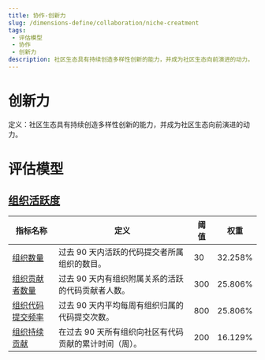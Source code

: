 ```yaml
---
title: 协作-创新力
slug: /dimensions-define/collaboration/niche-creatment
tags:
 - 评估模型
 - 协作
 - 创新力
description: 社区生态具有持续创造多样性创新的能力，并成为社区生态向前演进的动力。
---
```


# 创新力

定义：社区生态具有持续创造多样性创新的能力，并成为社区生态向前演进的动力。

# 评估模型

## [组织活跃度](./organization-activity.md#organizations-activity)

| 指标名称 | 定义 | 阈值 | 权重 |
| --- | --- | --- | --- |
| [组织数量](./organization-activity.md#组织数量) | 过去 90 天内活跃的代码提交者所属组织的数目。 | 30 | 32.258% |
| [组织贡献者数量](./organization-activity.md#组织贡献者数量) | 过去 90 天内有组织附属关系的活跃的代码贡献者人数。 | 300 | 25.806% |
| [组织代码提交频率](./organization-activity.md#组织代码提交频率) | 过去 90 天内平均每周有组织归属的代码提交次数。 | 800 | 25.806% |
| [组织持续贡献](./organization-activity.md#组织持续贡献) | 在过去 90 天所有组织向社区有代码贡献的累计时间（周）。 | 200 | 16.129% |

